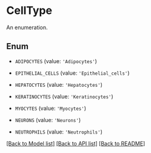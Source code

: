 # CellType

An enumeration.

## Enum

* `ADIPOCYTES` (value: `'Adipocytes'`)

* `EPITHELIAL_CELLS` (value: `'Epithelial_cells'`)

* `HEPATOCYTES` (value: `'Hepatocytes'`)

* `KERATINOCYTES` (value: `'Keratinocytes'`)

* `MYOCYTES` (value: `'Myocytes'`)

* `NEURONS` (value: `'Neurons'`)

* `NEUTROPHILS` (value: `'Neutrophils'`)

[[Back to Model list]](../README.md#documentation-for-models) [[Back to API list]](../README.md#documentation-for-api-endpoints) [[Back to README]](../README.md)


